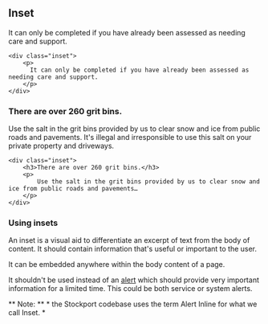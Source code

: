## Inset

<div class="inset">
  <p>
    It can only be completed if you have already been assessed as needing care and support.
  </p>
</div>

	<div class="inset">
		<p>
		  It can only be completed if you have already been assessed as needing care and support.
		</p>
	</div>

<div class="inset">
	<h3>There are over 260 grit bins.</h3>
  <p>
    Use the salt in the grit bins provided by us to clear snow and ice from public roads and pavements. It's illegal and irresponsible to use this salt on your private property and driveways.
  </p>
</div>

	<div class="inset">
		<h3>There are over 260 grit bins.</h3>
		<p>
			Use the salt in the grit bins provided by us to clear snow and ice from public roads and pavements…
		</p>
	</div>

### Using insets

An inset is a visual aid to differentiate an excerpt of text from the body of content. It should contain information that's useful or important to the user.

<div class="inset">
  <p>
  	It can be embedded anywhere within the body content of a page.
  </p>
</div>

It shouldn't be used instead of an <a href="/docs/core/components/alert">alert</a> which should provide very important information for a limited time. This could be both service or system alerts.

** Note: ** * the Stockport codebase uses the term Alert Inline for what we call Inset. *
